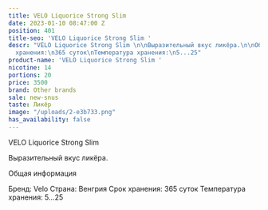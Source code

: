 ```yaml
---
title: VELO Liquorice Strong Slim
date: 2023-01-10 08:47:00 Z
position: 401
title-seo: 'VELO Liquorice Strong Slim '
descr: "VELO Liquorice Strong Slim \n\nВыразительный вкус ликёра.\n\nОбщая информация\n\nБренд:\nVelo\nСтрана:\nВенгрия\nСрок
  хранения:\n365 суток\nТемпература хранения:\n5...25"
product-name: 'VELO Liquorice Strong Slim '
nicotine: 14
portions: 20
price: 3500
brand: Other brands
sale: new-snus
taste: Ликёр
image: "/uploads/2-e3b733.png"
has_availability: false
---
```


VELO Liquorice Strong Slim 

Выразительный вкус ликёра.

Общая информация

Бренд:
Velo
Страна:
Венгрия
Срок хранения:
365 суток
Температура хранения:
5...25